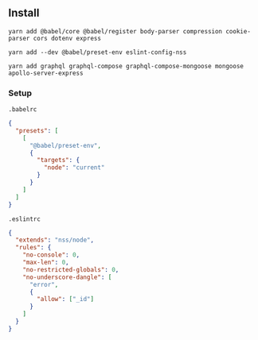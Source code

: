 ## Install
```yarn add @babel/core @babel/register body-parser compression cookie-parser cors dotenv express```

```yarn add --dev @babel/preset-env eslint-config-nss```

```yarn add graphql graphql-compose graphql-compose-mongoose mongoose apollo-server-express```

### Setup
`.babelrc`

```json
{
  "presets": [
    [
      "@babel/preset-env",
      {
        "targets": {
          "node": "current"
        }
      }
    ]
  ]
}
```

`.eslintrc`

```json
{
  "extends": "nss/node",
  "rules": {
    "no-console": 0,
    "max-len": 0,
    "no-restricted-globals": 0,
    "no-underscore-dangle": [
      "error",
      {
        "allow": ["_id"]
      }
    ]
  }
}
```
